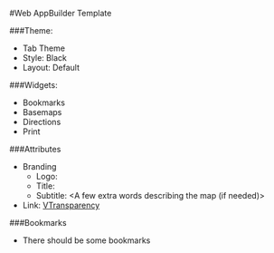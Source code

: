 #Web AppBuilder Template

###Theme:

- Tab Theme
- Style: Black
- Layout: Default

###Widgets:
- Bookmarks
- Basemaps
- Directions
- Print

###Attributes
- Branding
  - Logo: 
  - Title: <A concise title describing the map>
  - Subtitle: <A few extra words describing the map (if needed)>
- Link: [VTransparency](http://vtransparency.vermont.gov)


###Bookmarks
- There should be some bookmarks
